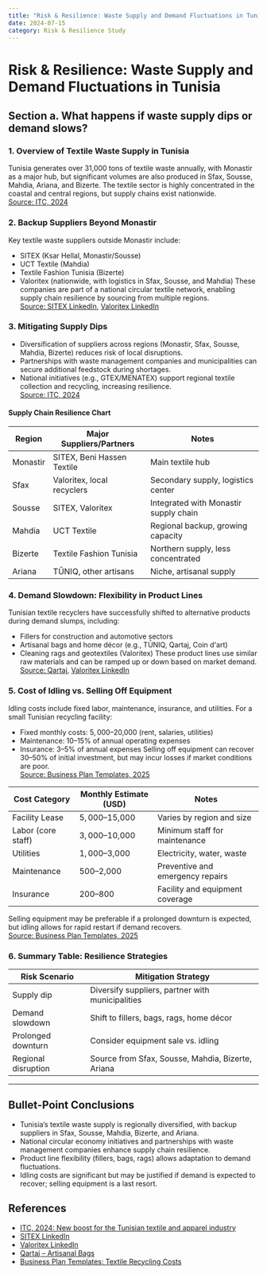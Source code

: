 ```yaml
---
title: "Risk & Resilience: Waste Supply and Demand Fluctuations in Tunisia"
date: 2024-07-15
category: Risk & Resilience Study
---
```


# Risk & Resilience: Waste Supply and Demand Fluctuations in Tunisia

## Section a. What happens if waste supply dips or demand slows?

### 1. Overview of Textile Waste Supply in Tunisia
Tunisia generates over 31,000 tons of textile waste annually, with Monastir as a major hub, but significant volumes are also produced in Sfax, Sousse, Mahdia, Ariana, and Bizerte. The textile sector is highly concentrated in the coastal and central regions, but supply chains exist nationwide.  
[Source: ITC, 2024](https://www.intracen.org/news-and-events/news/new-boost-for-the-tunisian-textile-and-apparel-industry)

### 2. Backup Suppliers Beyond Monastir
Key textile waste suppliers outside Monastir include:
- SITEX (Ksar Hellal, Monastir/Sousse)
- UCT Textile (Mahdia)
- Textile Fashion Tunisia (Bizerte)
- Valoritex (nationwide, with logistics in Sfax, Sousse, and Mahdia)
These companies are part of a national circular textile network, enabling supply chain resilience by sourcing from multiple regions.  
[Source: SITEX LinkedIn](https://www.linkedin.com/company/sitex-tunisie), [Valoritex LinkedIn](https://www.linkedin.com/company/valoritex-textile)

### 3. Mitigating Supply Dips
- Diversification of suppliers across regions (Monastir, Sfax, Sousse, Mahdia, Bizerte) reduces risk of local disruptions.
- Partnerships with waste management companies and municipalities can secure additional feedstock during shortages.
- National initiatives (e.g., GTEX/MENATEX) support regional textile collection and recycling, increasing resilience.  
[Source: ITC, 2024](https://www.intracen.org/news-and-events/news/new-boost-for-the-tunisian-textile-and-apparel-industry)

#### **Supply Chain Resilience Chart**
| Region      | Major Suppliers/Partners         | Notes                                  |
|-------------|----------------------------------|----------------------------------------|
| Monastir    | SITEX, Beni Hassen Textile       | Main textile hub                       |
| Sfax        | Valoritex, local recyclers       | Secondary supply, logistics center     |
| Sousse      | SITEX, Valoritex                 | Integrated with Monastir supply chain  |
| Mahdia      | UCT Textile                      | Regional backup, growing capacity      |
| Bizerte     | Textile Fashion Tunisia          | Northern supply, less concentrated     |
| Ariana      | TŪNIQ, other artisans            | Niche, artisanal supply                |

### 4. Demand Slowdown: Flexibility in Product Lines
Tunisian textile recyclers have successfully shifted to alternative products during demand slumps, including:
- Fillers for construction and automotive sectors
- Artisanal bags and home décor (e.g., TŪNIQ, Qartaj, Coin d'art)
- Cleaning rags and geotextiles (Valoritex)
These product lines use similar raw materials and can be ramped up or down based on market demand.  
[Source: Qartaj](https://qartaj.com/clothing-accessories/bags), [Valoritex LinkedIn](https://www.linkedin.com/company/valoritex-textile)

### 5. Cost of Idling vs. Selling Off Equipment
Idling costs include fixed labor, maintenance, insurance, and utilities. For a small Tunisian recycling facility:
- Fixed monthly costs: $5,000–$20,000 (rent, salaries, utilities)
- Maintenance: 10–15% of annual operating expenses
- Insurance: 3–5% of annual expenses
Selling off equipment can recover 30–50% of initial investment, but may incur losses if market conditions are poor.  
[Source: Business Plan Templates, 2025](https://businessplan-templates.com/blogs/running-costs/textile-recycling)

| Cost Category         | Monthly Estimate (USD) | Notes                                 |
|----------------------|------------------------|---------------------------------------|
| Facility Lease       | $5,000–$15,000         | Varies by region and size             |
| Labor (core staff)   | $3,000–$10,000         | Minimum staff for maintenance         |
| Utilities            | $1,000–$3,000          | Electricity, water, waste             |
| Maintenance          | $500–$2,000            | Preventive and emergency repairs      |
| Insurance            | $200–$800              | Facility and equipment coverage       |

Selling equipment may be preferable if a prolonged downturn is expected, but idling allows for rapid restart if demand recovers.  
[Source: Business Plan Templates, 2025](https://businessplan-templates.com/blogs/running-costs/textile-recycling)

### 6. Summary Table: Resilience Strategies
| Risk Scenario         | Mitigation Strategy                                 |
|----------------------|-----------------------------------------------------|
| Supply dip           | Diversify suppliers, partner with municipalities    |
| Demand slowdown      | Shift to fillers, bags, rags, home décor            |
| Prolonged downturn   | Consider equipment sale vs. idling                  |
| Regional disruption  | Source from Sfax, Sousse, Mahdia, Bizerte, Ariana   |

---

## Bullet-Point Conclusions
- Tunisia’s textile waste supply is regionally diversified, with backup suppliers in Sfax, Sousse, Mahdia, Bizerte, and Ariana.
- National circular economy initiatives and partnerships with waste management companies enhance supply chain resilience.
- Product line flexibility (fillers, bags, rags) allows adaptation to demand fluctuations.
- Idling costs are significant but may be justified if demand is expected to recover; selling equipment is a last resort.

## References
- [ITC, 2024: New boost for the Tunisian textile and apparel industry](https://www.intracen.org/news-and-events/news/new-boost-for-the-tunisian-textile-and-apparel-industry)
- [SITEX LinkedIn](https://www.linkedin.com/company/sitex-tunisie)
- [Valoritex LinkedIn](https://www.linkedin.com/company/valoritex-textile)
- [Qartaj – Artisanal Bags](https://qartaj.com/clothing-accessories/bags)
- [Business Plan Templates: Textile Recycling Costs](https://businessplan-templates.com/blogs/running-costs/textile-recycling) 